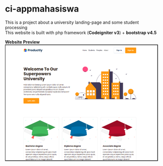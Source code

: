 # ci-appmahasiswa
This is a project about a university landing-page and some student processing <br>
This website is built with php framework (<b>Codeigniter v3</b>) + <b>bootstrap v4.5 <b><br>

Website Preview<br>
<img src="assets/img/ss-1.png"></img>
